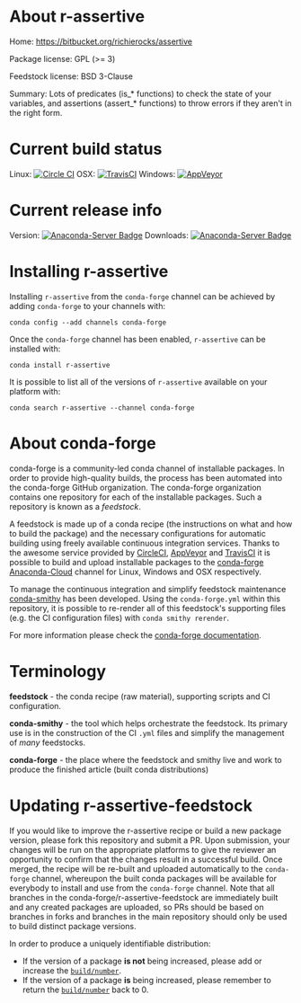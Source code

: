 About r-assertive
=================

Home: https://bitbucket.org/richierocks/assertive

Package license: GPL (>= 3)

Feedstock license: BSD 3-Clause

Summary: Lots of predicates (is_* functions) to check the state of your variables, and assertions (assert_* functions) to throw errors if they aren't in the right form.



Current build status
====================

Linux: [![Circle CI](https://circleci.com/gh/conda-forge/r-assertive-feedstock.svg?style=shield)](https://circleci.com/gh/conda-forge/r-assertive-feedstock)
OSX: [![TravisCI](https://travis-ci.org/conda-forge/r-assertive-feedstock.svg?branch=master)](https://travis-ci.org/conda-forge/r-assertive-feedstock)
Windows: [![AppVeyor](https://ci.appveyor.com/api/projects/status/github/conda-forge/r-assertive-feedstock?svg=True)](https://ci.appveyor.com/project/conda-forge/r-assertive-feedstock/branch/master)

Current release info
====================
Version: [![Anaconda-Server Badge](https://anaconda.org/conda-forge/r-assertive/badges/version.svg)](https://anaconda.org/conda-forge/r-assertive)
Downloads: [![Anaconda-Server Badge](https://anaconda.org/conda-forge/r-assertive/badges/downloads.svg)](https://anaconda.org/conda-forge/r-assertive)

Installing r-assertive
======================

Installing `r-assertive` from the `conda-forge` channel can be achieved by adding `conda-forge` to your channels with:

```
conda config --add channels conda-forge
```

Once the `conda-forge` channel has been enabled, `r-assertive` can be installed with:

```
conda install r-assertive
```

It is possible to list all of the versions of `r-assertive` available on your platform with:

```
conda search r-assertive --channel conda-forge
```


About conda-forge
=================

conda-forge is a community-led conda channel of installable packages.
In order to provide high-quality builds, the process has been automated into the
conda-forge GitHub organization. The conda-forge organization contains one repository
for each of the installable packages. Such a repository is known as a *feedstock*.

A feedstock is made up of a conda recipe (the instructions on what and how to build
the package) and the necessary configurations for automatic building using freely
available continuous integration services. Thanks to the awesome service provided by
[CircleCI](https://circleci.com/), [AppVeyor](http://www.appveyor.com/)
and [TravisCI](https://travis-ci.org/) it is possible to build and upload installable
packages to the [conda-forge](https://anaconda.org/conda-forge)
[Anaconda-Cloud](http://docs.anaconda.org/) channel for Linux, Windows and OSX respectively.

To manage the continuous integration and simplify feedstock maintenance
[conda-smithy](http://github.com/conda-forge/conda-smithy) has been developed.
Using the ``conda-forge.yml`` within this repository, it is possible to re-render all of
this feedstock's supporting files (e.g. the CI configuration files) with ``conda smithy rerender``.

For more information please check the [conda-forge documentation](https://conda-forge.org/docs/).

Terminology
===========

**feedstock** - the conda recipe (raw material), supporting scripts and CI configuration.

**conda-smithy** - the tool which helps orchestrate the feedstock.
                   Its primary use is in the construction of the CI ``.yml`` files
                   and simplify the management of *many* feedstocks.

**conda-forge** - the place where the feedstock and smithy live and work to
                  produce the finished article (built conda distributions)


Updating r-assertive-feedstock
==============================

If you would like to improve the r-assertive recipe or build a new
package version, please fork this repository and submit a PR. Upon submission,
your changes will be run on the appropriate platforms to give the reviewer an
opportunity to confirm that the changes result in a successful build. Once
merged, the recipe will be re-built and uploaded automatically to the
`conda-forge` channel, whereupon the built conda packages will be available for
everybody to install and use from the `conda-forge` channel.
Note that all branches in the conda-forge/r-assertive-feedstock are
immediately built and any created packages are uploaded, so PRs should be based
on branches in forks and branches in the main repository should only be used to
build distinct package versions.

In order to produce a uniquely identifiable distribution:
 * If the version of a package **is not** being increased, please add or increase
   the [``build/number``](http://conda.pydata.org/docs/building/meta-yaml.html#build-number-and-string).
 * If the version of a package **is** being increased, please remember to return
   the [``build/number``](http://conda.pydata.org/docs/building/meta-yaml.html#build-number-and-string)
   back to 0.